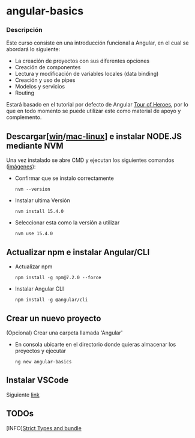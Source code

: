 # angular-basics


### Descripción

Este curso consiste en una introducción funcional a Angular, en el cual se abordará lo siguiente:

- La creación de proyectos con sus diferentes opciones
- Creación de componentes
- Lectura y modificación de variables locales (data binding)
- Creación y uso de pipes
- Modelos y servicios
- Routing

Estará basado en el tutorial por defecto de Angular [Tour of Heroes](https://angular.io/tutorial), por lo que en todo momento se puede utilizar este como material de apoyo y complemento.

## Descargar[[win](https://github.com/coreybutler/nvm-windows/releases/download/1.1.7/nvm-setup.zip)/[mac-linux](https://github.com/nvm-sh/nvm)] e instalar NODE.JS mediante NVM 

Una vez instalado se abre CMD y ejecutan los siguientes comandos ([imágenes](https://codeburst.io/nvm-for-windows-how-to-install-and-use-13b7a4209791)):

- Confirmar que se instalo correctamente

    `nvm --version`

- Instalar ultima Versión

    `nvm install 15.4.0`

- Seleccionar esta como la versión a utilizar

    `nvm use 15.4.0`

## Actualizar npm e instalar Angular/CLI

- Actualizar npm

    `npm install -g npm@7.2.0 --force`

- Instalar Angular CLI

    `npm install -g @angular/cli`
    
## Crear un nuevo proyecto

(Opcional) Crear una carpeta llamada 'Angular'

- En consola ubicarte en el directorio donde quieras almacenar los proyectos y ejecutar
    
    `ng new angular-basics`

## Instalar VSCode

Siguiente [link](https://code.visualstudio.com/)







## TODOs

[INFO][Strict Types and bundle](https://blog.angular.io/angular-cli-strict-mode-c94ba5965f63)
